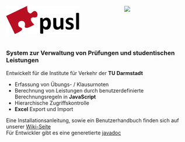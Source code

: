 <img src="./blob/logo/pusl_logo.png" width="200">
<img align="right" src="https://www.verkehr.tu-darmstadt.de/media/corporate_design/cd_grafiken/tud_logo_web_druck.png" width="180">

 
#

### System zur Verwaltung von Prüfungen und studentischen Leistungen 

                                                                                         
 Entwickelt für die Institute für Verkehr der **TU Darmstadt** 

* Erfassung von Übungs- / Klausurnoten
* Berechnung von Leistungen durch benutzerdefinierte Berechnungsregeln in **JavaScript**
* Hierarchische Zugriffskontrolle
* **Excel** Export und Import

Eine Installationsanleitung, sowie ein Benutzerhandbuch finden sich auf unserer [Wiki-Seite](https://github.com/leonchemnitz/pusl/wiki/)  
Für Entwickler gibt es eine generetierte [javadoc](https://leonchemnitz.github.io/pusl/apidocs/)
